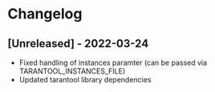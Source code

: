 # Changelog

## [Unreleased] - 2022-03-24
 - Fixed handling of instances paramter (can be passed via TARANTOOL_INSTANCES_FILE)
 - Updated tarantool library dependencies
